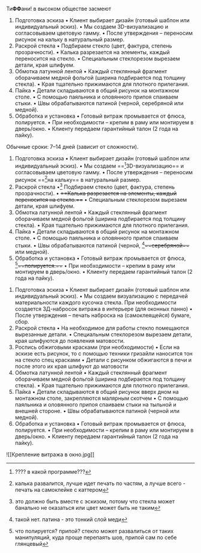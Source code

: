 Ти**ФФ**ани! в высоком обществе засмеют

1. Подготовка эскиза
    • Клиент выбирает дизайн (готовый шаблон или индивидуальный эскиз).
    • Мы создаем 3D-визуализацию и согласовываем цветовую гамму.
    • После утверждения – переносим рисунок на кальку в натуральный размер.
2. Раскрой стекла
    • Подбираем стекло (цвет, фактура, степень прозрачности).
    • Калька разрезается на элементы, каждый переносится на стекло.
    • Специальным стеклорезом вырезаем детали, края шлифуем.
3. Обмотка латунной лентой
    • Каждый стеклянный фрагмент оборачиваем медной фольгой (ширина подбирается под толщину стекла).
    • Края тщательно прижимаются для плотного прилегания.
4. Пайка
    • Детали складываются в общий рисунок на монтажном столе.
    • С помощью паяльника и оловянного припоя спаиваем стыки.
    • Швы обрабатываются патиной (черной, серебряной или медной).
5. Обработка и установка
    • Готовый витраж промывается от флюса, полируется.
    • При необходимости – крепим в раму или монтируем в дверь/окно.
    • Клиенту передаем гарантийный талон (2 года на пайку).

Обычные сроки: 7–14 дней (зависит от сложности).

1. Подготовка эскиза
    • Клиент выбирает дизайн (готовый шаблон или индивидуальный эскиз).
    • Мы создаем ==[^1]3D-визуализацию== и согласовываем цветовую гамму.
    • После утверждения – переносим рисунок ==[^2]на кальку== в натуральный размер.
2. Раскрой стекла
    •[^3] Подбираем стекло (цвет, фактура, степень прозрачности).
    • ~~==Калька разрезается на элементы, каждый переносится на стекло.==~~
    • Специальным стеклорезом вырезаем детали, края шлифуем.
3. Обмотка латунной лентой
    • Каждый стеклянный фрагмент оборачиваем медной фольгой (ширина подбирается под толщину стекла).
    • Края тщательно прижимаются для плотного прилегания.
4. Пайка
    • Детали складываются в общий рисунок на монтажном столе.
    • С помощью паяльника и оловянного припоя спаиваем стыки.
    • Швы обрабатываются патиной (черной, [^4]~~==серебряной==~~ или медной).
5. Обработка и установка
    • Готовый витраж промывается от флюса, [^5]~~==полируется.==~~
    • При необходимости – крепим в раму или монтируем в дверь/окно.
    • Клиенту передаем гарантийный талон (2 года на пайку).

[^1]: ???? в какой программе???

[^2]: калька развалится, лучше идет печать по частям, а лучше всего - печать на самоклейке с каттером

[^3]: это должно быть вместе с эскизом, потому что стекла может банально не оказаться или цвет может быть не таким

[^4]: такой нет. патина - это тонкий слой меди

[^5]: что полируется? припой? стекло может развалиться от таких манипуляций, куда проще перепаять шов, припой сам по себе глянцевый


1. Подготовка эскиза
    • Клиент выбирает дизайн (готовый шаблон или индивидуальный эскиз).
    • Мы создаем визуализацию с передачей материальности каждого кусочка стекла. При необходимости создается 3Д-набросок витража в интерьере (для оконных панно)
    • После утверждения – печать наброска на (самоклеящейся) бумаге, сбор.
2. Раскрой стекла
    • На необходимое для работы стекло помещаются вырезанные детали.
    • Специальным стеклорезом вырезаем детали, края шлифуются до появления матовости.
3. Роспись обжиговыми красками (при необходимости)
	• Если на эскизе есть рисунок, то с помощью техники гризайли наносится тон на стекло спец красками
	• Детали с рисунком обжигаются в печи и после этого их края шлифуют до матовости
4. Обмотка латунной лентой
    • Каждый стеклянный фрагмент оборачиваем медной фольгой (ширина подбирается под толщину стекла).
    • Края тщательно прижимаются для плотного прилегания.
5. Пайка
    • Детали складываются в общий рисунок вверх дном на монтажном столе, закрепляются малярным скотчем
    • С помощью паяльника и оловянного припоя спаиваем стыки на тыльной и внешней стороне.
    • Швы обрабатываются патиной (черной или медной).
6. Обработка и установка
    • Готовый витраж промывается от флюса, полируется.
    • При необходимости – крепим в раму или монтируем в дверь/окно.
    • Клиенту передаем гарантийный талон (2 года на пайку).


![[Крепление витража в окно.jpg]]